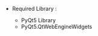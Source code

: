 <ul>
<li> Required Library : </li>
 <ul><li>PyQt5 Library </li>
 <li>PyQt5.QtWebEngineWidgets</li></ul>
 </ul>
